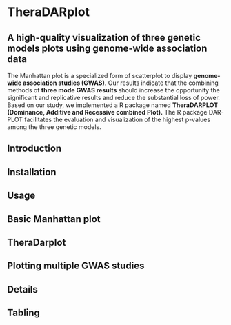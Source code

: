 # TheraDARplot 
## A high-quality visualization of three genetic models plots using genome-wide association data
The Manhattan plot is a specialized form of scatterplot to display **genome-wide association studies (GWAS)**. 
Our results indicate that the combining methods of **three mode GWAS results** should increase the opportunity 
the significant and replicative results and reduce the substantial loss of power. Based on our study, 
we implemented a R package named **TheraDARPLOT** **(Dominance, Additive and Recessive combined Plot).** 
The R package DAR-PLOT facilitates the evaluation and visualization of the highest p-values among the three genetic models.

## Introduction

## Installation
>>

## Usage

## Basic Manhattan plot

## TheraDarplot

## Plotting multiple GWAS studies

## Details

## Tabling
